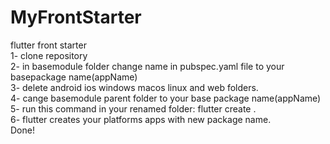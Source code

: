 # MyFrontStarter
flutter front starter<br/>
1- clone repository<br/>
2- in basemodule folder change name in pubspec.yaml file to your basepackage name(appName)<br/>
3- delete android ios windows macos linux and web folders.<br/>
4- cange basemodule parent folder to your base package name(appName)<br/>
5- run this command in your renamed folder: flutter create .<br/>
6- flutter creates your platforms apps with new package name.<br/>
Done!
